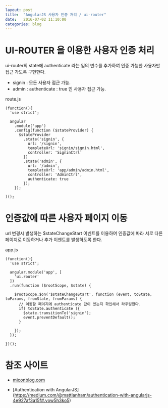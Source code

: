```yaml
---
layout: post
title:  "AngularJS 사용자 인증 처리 / ui-router"
date:   2016-07-02 11:10:00
categories: blog
---
```


# UI-ROUTER 을 이용한 사용자 인증 처리

ui-router의 state에 authenticate 라는 임의 변수를 추가하여 인증 가능한 사용자만 접근 가도록 구현한다.

* signin : 모든 사용자 접근 가능.
* admin : authenticate : true 인 사용자 접근 가능.

route.js
```
(function(){
  'use strict';

  angular
    .module('app')
    .config(function ($stateProvider) {
      $stateProvider
        .state('signin', {
          url: '/signin',
          templateUrl: 'signin/signin.html',
          controller: 'SigninCtrl'
        })
        .state('admin', {
          url: '/admin',
          templateUrl: 'app/admin/admin.html',
          controller: 'AdminCtrl',
          authenticate: true
        });
    });

)();
```


# 인증값에 따른 사용자 페이지 이동

url 변경시 발생하는 $stateChangeStart 이벤트를 이용하여 인증값에 따라 서로 다른 페이지로 이동하거나 추가 이벤트를 발생하도록 한다.

app.js

```
(function(){
  'use strict';

  angular.module('app', [
    'ui.router'
  ])
  .run(function ($rootScope, $state) {

    $rootScope.$on('$stateChangeStart', function (event, toState, toParams, fromState, fromParams) {
      // 이동할 페이지에 authenticate 값이 있는지 확인해서 라우팅한다.
      if( toState.authenticate ){
        $state.transitionTo('signin');
        event.preventDefault();
      }

    });
  });

})();
```

# 참조 사이트

* [miconblog.com](http://miconblog.com/archives/2014/11/anguarjs-ui-router%EB%A5%BC-%EC%9D%B4%EC%9A%A9%ED%95%9C-%EC%82%AC%EC%9A%A9%EC%9E%90-%EC%9D%B8%EC%A6%9D-%EC%B2%98%EB%A6%AC/)

* [Authentication with AngularJS] (https://medium.com/@mattlanham/authentication-with-angularjs-4e927af3a15f#.vow5h3ko5)